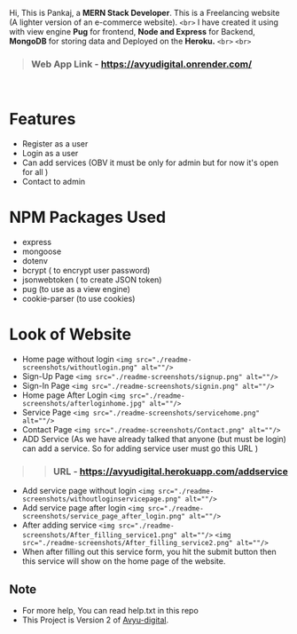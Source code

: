 Hi, This is Pankaj, a **MERN Stack Developer**. This is a Freelancing website (A lighter version of an e-commerce website). `<br>`
I have created it using with view engine **Pug** for frontend, **Node and Express** for Backend, **MongoDB** for storing data and Deployed on the **Heroku.**
`<br>` `<br>`

> ### Web App Link - https://avyudigital.onrender.com/

<br>

# Features

- Register as a user
- Login as a user
- Can add services (OBV it must be only for admin but for now it's open for all )
- Contact to admin

# NPM Packages Used

- express
- mongoose
- dotenv
- bcrypt ( to encrypt user password)
- jsonwebtoken ( to create JSON token)
- pug (to use as a view engine)
- cookie-parser (to use cookies)

# Look of Website

- Home page without login `<img src="./readme-screenshots/withoutlogin.png" alt=""/>`
- Sign-Up Page `<img src="./readme-screenshots/signup.png" alt=""/>`
- Sign-In Page `<img src="./readme-screenshots/signin.png" alt=""/>`
- Home page After Login `<img src="./readme-screenshots/afterloginhome.jpg" alt=""/>`
- Service Page `<img src="./readme-screenshots/servicehome.png" alt=""/>`
- Contact Page `<img src="./readme-screenshots/Contact.png" alt=""/>`
- ADD Service (As we have already talked that anyone (but must be login) can add a service. So for adding service user must go this URL )

>> ### URL - https://avyudigital.herokuapp.com/addservice
>>

- Add service page without login `<img src="./readme-screenshots/withoutloginservicepage.png" alt=""/>`
- Add service page after login `<img src="./readme-screenshots/service_page_after_login.png" alt=""/>`
- After adding service `<img src="./readme-screenshots/After_filling_service1.png" alt=""/>`
  `<img src="./readme-screenshots/After_filling_service2.png" alt=""/>`
- When after filling out this service form, you hit the submit button then this service will show on the home page of the website.

## Note

- For more help, You can read help.txt in this repo
- This Project is Version 2 of [Avyu-digital](https://github.com/sainipankaj15/AVYU-DIGITAL).
